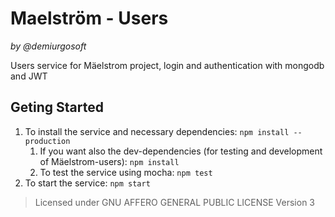 Maelström - Users
=================
_by @demiurgosoft_

Users service for Mäelstrom project, login and authentication with mongodb and JWT

## Geting Started
1. To install the service and necessary dependencies: `npm install --production`
	1. If you want also the dev-dependencies (for testing and development of Mäelstrom-users): `npm install`
	2. To test the service using mocha: `npm test`
2. To start the service: `npm start`


> Licensed under GNU AFFERO GENERAL PUBLIC LICENSE Version 3
